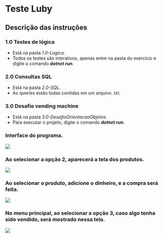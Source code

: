 # Teste Luby
## Descrição das instruções

### 1.0 Testes de lógica
- Está na pasta *1.0-Logica*.
- Todos os testes são interativos, apenas entre na pasta do exercício e digite o comando ***dotnet run***.

### 2.0 Consultas SQL
- Está na pasta *2.0-SQL*.
- As queries estão todas contidas em um arquivo .txt.

### 3.0 Desafio vending machine
- Está na pasta *3.0-DesafioOrientacaoObjetos*.
- Para executar o projeto, digite o comando ***dotnet run***.

### Interface do programa.
![](/imagens/1) 
### Ao selecionar a opção 2, aparecerá a tela dos produtos.
![](/imagens/2)

### Ao selecionar o produto, adicione o dinheiro, e a compra será feita.
![](/imagens/3)

### No menu principal, ao selecionar a opção 3, caso algo tenha sido vendido, será mostrado nessa tela.
![](/imagens/4)
